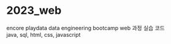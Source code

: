 # 2023_web

encore playdata data engineering bootcamp web 과정 실습 코드    
java, sql, html, css, javascript
